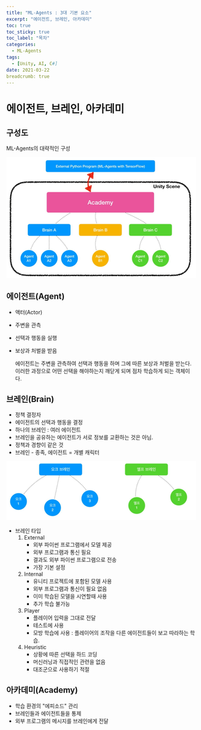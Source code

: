 ```yaml
---
title: "ML-Agents : 3대 기본 요소"
excerpt: "에이전트, 브레인, 아카데미"
toc: true
toc_sticky: true
toc_label: "목차"
categories:
  - ML-Agents
tags:
  - [Unity, AI, C#]
date: 2021-03-22
breadcrumb: true
---
```


# 에이전트, 브레인, 아카데미

## 구성도

ML-Agents의 대략적인 구성

![Untitled.png](/assets/images/posts/2021-03-22/ml2/Untitled.png)

## 에이전트(Agent)

- 액터(Actor)
- 주변을 관측
- 선택과 행동을 실행
- 보상과 처벌을 받음

  에이전트는 주변을 관측하여 선택과 행동을 하며 그에 따른 보상과 처벌을 받는다. 이러한 과정으로 어떤 선택을 해야하는지 깨닫게 되며 점차 학습하게 되는 객체이다.

## 브레인(Brain)

- 정책 결정자
- 에이전트의 선택과 행동을 결정
- 하나의 브레인 : 여러 에이전트
- 브레인을 공유하는 에이전트가 서로 정보를 교환하는 것은 아님.
- 정책과 경향이 같은 것
- 브레인 - 종족, 에이전트 = 개별 캐릭터

![Untitled%201.png](/assets/images/posts/2021-03-22/ml2/Untitled%201.png)

- 브레인 타입
    1. External
        - 외부 파이썬 프로그램에서 모델 제공
        - 외부 프로그램과 통신 필요
        - 결과도 외부 파이썬 프로그램으로 전송
        - 가장 기본 설정
    2. Internal
        - 유니티 프로젝트에 포함된 모델 사용
        - 외부 프로그램과 통신이 필요 없음
        - 이미 학습된 모델을 시연할때 사용
        - 추가 학습 불가능
    3. Player
        - 플레이어 입력을 그대로 전달
        - 테스트에 사용
        - 모방 학습에 사용 : 플레이어의 조작을 다른 에이전트들이 보고 따라하는 학습.
    4. Heuristic
        - 상황에 따른 선택을 하드 코딩
        - 머신러닝과 직접적인 관련을 없음
        - 대조군으로 사용하기 적절

## 아카데미(Academy)

- 학습 환경의 "에피소드" 관리
- 브레인들과 에이전트들을 통제
- 외부 프로그램의 메시지를 브레인에게 전달